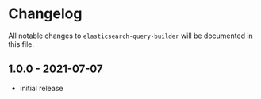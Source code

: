 # Changelog

All notable changes to `elasticsearch-query-builder` will be documented in this file.

## 1.0.0 - 2021-07-07

- initial release

